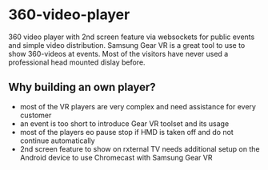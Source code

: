 # 360-video-player
360 video player with 2nd screen feature via websockets for public events and simple video distribution.
Samsung Gear VR is a great tool to use to show 360-videos at events. Most of the visitors have never used a professional head mounted dislay before. 

## Why building an own player?
- most of the VR players are very complex and need assistance for every customer
- an event is too short to introduce Gear VR toolset and its usage
- most of the players eo pause stop if HMD is taken off and do not continue automatically
- 2nd screen feature to show on rxternal TV needs additional setup on the Android device to use Chromecast with Samsung Gear VR

